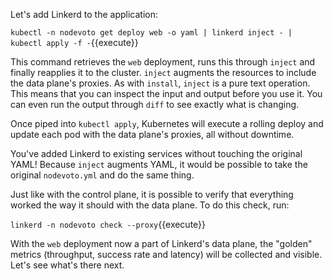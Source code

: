 Let's add Linkerd to the application:

`kubectl -n nodevoto get deploy web -o yaml | linkerd inject - | kubectl apply -f -`{{execute}}

This command retrieves the `web` deployment, runs this through `inject` and
finally reapplies it to the cluster. `inject` augments the resources to include
the data plane's proxies. As with `install`, `inject` is a pure text operation.
This means that you can inspect the input and output before you use it. You can
even run the output through `diff` to see exactly what is changing.

Once piped into `kubectl apply`, Kubernetes will execute a rolling deploy and
update each pod with the data plane's proxies, all without downtime.

You've added Linkerd to existing services without touching the original YAML!
Because `inject` augments YAML, it would be possible to take the original
`nodevoto.yml` and do the same thing.

Just like with the control plane, it is possible to verify that everything
worked the way it should with the data plane. To do this check, run:

`linkerd -n nodevoto check --proxy`{{execute}}

With the `web` deployment now a part of Linkerd's data plane, the "golden"
metrics (throughput, success rate and latency) will be collected and visible.
Let's see what's there next.
